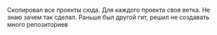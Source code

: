 Скопировал все проекты сюда. Для каждого проекта своя ветка. Не знаю зачем так сделал. Раньше был другой гит, решил не создавать много репозиториев


